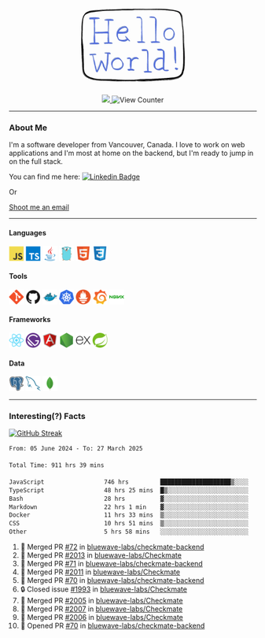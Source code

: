 <div align="center">
    <img src="./img/hello_world.webp" height="200px" width="">
    <div>
        <a href="https://www.linkedin.com/in/ajhollid">
            <img src="https://img.shields.io/badge/LinkedIn-blue"/>
        </a>
        <img src="https://komarev.com/ghpvc/?username=ajhollid&color=yellow" alt="View Counter">
    </div>
</div>

---

### About Me

I'm a software developer from Vancouver, Canada. I love to work on web applications and I'm most at home on the backend, but I'm ready to jump in on the full stack.

You can find me here: [![Linkedin Badge](https://img.shields.io/badge/-ajhollid-blue?style=flat&logo=Linkedin&logoColor=white)](https://www.linkedin.com/in/ajhollid)

Or

[Shoot me an email](mailto:ajhollid@gmail.com)

---

#### Languages

<div>
    <img src="./img/devicons/javascript-original.svg" width=30 height=30 alt="JavaScript">
    <img src="/img/devicons/typescript-original.svg" width=30 height=30 alt="TypeScript">
    <img src="./img/devicons/java-original.svg" width=30 height=30 alt="Java">
    <img src="./img/devicons/go-original.svg" width=30 height=30 alt="Golang">
    <img src="./img/devicons/html5-original.svg" width=30 height=30 alt="HTML 5">
    <img src="./img/devicons/css3-original.svg" width=30 height=30 alt="CSS 3">
</div>

#### Tools

<div>
    <img src="./img/devicons/git-original.svg" width=30 height=30 alt="Git">
    <img src="./img/devicons/github-original.svg" width=30 height=30 alt="Github">
    <img src="./img/devicons/docker-original.svg" width=30 
    height=30 alt="Docker">
    <img src="./img/devicons/kubernetes-original.svg" width=30 height=30 alt="K8">
    <img src="./img/devicons/prometheus-original.svg" width=30 height=30 alt="Prometheus">
    <img src="./img/devicons/grafana-original.svg" width=30 height=30 alt="Grafana">
    <img src="./img/devicons/nginx-original.svg" width=30 height=30 alt="Nginx">
</div>

#### Frameworks

<div>
    <img src="./img/devicons/react-original.svg" width=30 height=30 alt="React">
    <img src="./img/devicons/gatsby-original.svg" width=30 height=30 alt="Gatsby">
    <img src="./img/devicons/angularjs-original.svg" width=30 height=30 alt="AngularJS">
    <img src="./img/devicons/nodejs-original.svg" width=30 height=30 alt="NodeJS">
    <img src="./img/devicons/express-original.svg" width=30 height=30 alt="Express">
    <img src="./img/devicons/spring-original.svg" width=30 height=30 alt="Spring">
</div>

#### Data

<div>
    <img src="./img/devicons/postgresql-original.svg" width=30 height=30 alt="Postgresql">
    <img src="./img/devicons/mysql-original.svg" width=30 height=30 alt="Mysql">
    <img src="./img/devicons/mongodb-original.svg" width=30 height=30 alt="MongoDB">
</div>

---

### Interesting(?) Facts

[![GitHub Streak](http://github-readme-streak-stats.herokuapp.com?user=ajhollid)](https://git.io/streak-stats)

 <!--START_SECTION:waka-->

```txt
From: 05 June 2024 - To: 27 March 2025

Total Time: 911 hrs 39 mins

JavaScript                 746 hrs         ████████████████████▒░░░░   81.30 %
TypeScript                 48 hrs 25 mins  █▒░░░░░░░░░░░░░░░░░░░░░░░   05.28 %
Bash                       28 hrs          ▓░░░░░░░░░░░░░░░░░░░░░░░░   03.05 %
Markdown                   22 hrs 1 min    ▓░░░░░░░░░░░░░░░░░░░░░░░░   02.40 %
Docker                     11 hrs 33 mins  ▒░░░░░░░░░░░░░░░░░░░░░░░░   01.26 %
CSS                        10 hrs 51 mins  ▒░░░░░░░░░░░░░░░░░░░░░░░░   01.18 %
Other                      5 hrs 58 mins   ░░░░░░░░░░░░░░░░░░░░░░░░░   00.65 %
```

<!--END_SECTION:waka-->


<!--START_SECTION:activity-->
1. 🎉 Merged PR [#72](https://github.com/bluewave-labs/checkmate-backend/pull/72) in [bluewave-labs/checkmate-backend](https://github.com/bluewave-labs/checkmate-backend)
2. 🎉 Merged PR [#2013](https://github.com/bluewave-labs/Checkmate/pull/2013) in [bluewave-labs/Checkmate](https://github.com/bluewave-labs/Checkmate)
3. 🎉 Merged PR [#71](https://github.com/bluewave-labs/checkmate-backend/pull/71) in [bluewave-labs/checkmate-backend](https://github.com/bluewave-labs/checkmate-backend)
4. 🎉 Merged PR [#2011](https://github.com/bluewave-labs/Checkmate/pull/2011) in [bluewave-labs/Checkmate](https://github.com/bluewave-labs/Checkmate)
5. 🎉 Merged PR [#70](https://github.com/bluewave-labs/checkmate-backend/pull/70) in [bluewave-labs/checkmate-backend](https://github.com/bluewave-labs/checkmate-backend)
6. 🔒 Closed issue [#1993](https://github.com/bluewave-labs/Checkmate/issues/1993) in [bluewave-labs/Checkmate](https://github.com/bluewave-labs/Checkmate)
7. 🎉 Merged PR [#2005](https://github.com/bluewave-labs/Checkmate/pull/2005) in [bluewave-labs/Checkmate](https://github.com/bluewave-labs/Checkmate)
8. 🎉 Merged PR [#2007](https://github.com/bluewave-labs/Checkmate/pull/2007) in [bluewave-labs/Checkmate](https://github.com/bluewave-labs/Checkmate)
9. 🎉 Merged PR [#2006](https://github.com/bluewave-labs/Checkmate/pull/2006) in [bluewave-labs/Checkmate](https://github.com/bluewave-labs/Checkmate)
10. 💪 Opened PR [#70](https://github.com/bluewave-labs/checkmate-backend/pull/70) in [bluewave-labs/checkmate-backend](https://github.com/bluewave-labs/checkmate-backend)
<!--END_SECTION:activity-->
